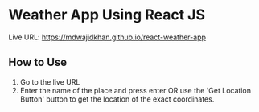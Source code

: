 # Weather App Using React JS

Live URL: https://mdwajidkhan.github.io/react-weather-app

## How to Use

1. Go to the live URL
2. Enter the name of the place and press enter OR use the 'Get Location Button' button to get the location of the exact coordinates.
